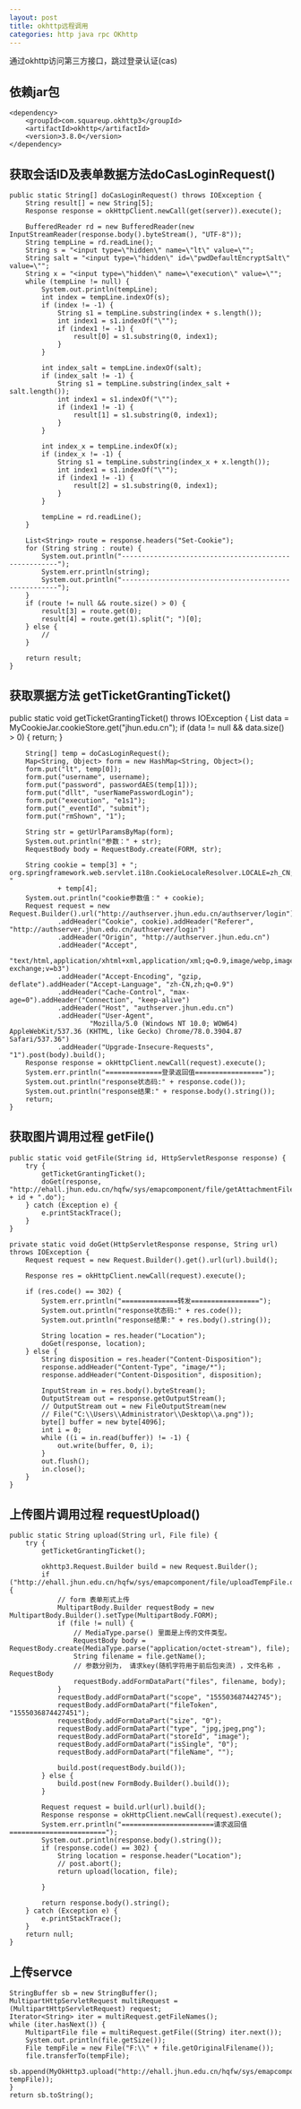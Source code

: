 ```yaml
---
layout: post
title: okhttp远程调用
categories: http java rpc OKhttp
---
```


通过okhttp访问第三方接口，跳过登录认证(cas)

## 依赖jar包

	<dependency>
		<groupId>com.squareup.okhttp3</groupId>
		<artifactId>okhttp</artifactId>
		<version>3.8.0</version>
	</dependency>

## 获取会话ID及表单数据方法doCasLoginRequest()

    public static String[] doCasLoginRequest() throws IOException {
		String result[] = new String[5];
		Response response = okHttpClient.newCall(get(server)).execute();

		BufferedReader rd = new BufferedReader(new InputStreamReader(response.body().byteStream(), "UTF-8"));
		String tempLine = rd.readLine();
		String s = "<input type=\"hidden\" name=\"lt\" value=\"";
		String salt = "<input type=\"hidden\" id=\"pwdDefaultEncryptSalt\" value=\"";
		String x = "<input type=\"hidden\" name=\"execution\" value=\"";
		while (tempLine != null) {
			System.out.println(tempLine);
			int index = tempLine.indexOf(s);
			if (index != -1) {
				String s1 = tempLine.substring(index + s.length());
				int index1 = s1.indexOf("\"");
				if (index1 != -1) {
					result[0] = s1.substring(0, index1);
				}
			}

			int index_salt = tempLine.indexOf(salt);
			if (index_salt != -1) {
				String s1 = tempLine.substring(index_salt + salt.length());
				int index1 = s1.indexOf("\"");
				if (index1 != -1) {
					result[1] = s1.substring(0, index1);
				}
			}

			int index_x = tempLine.indexOf(x);
			if (index_x != -1) {
				String s1 = tempLine.substring(index_x + x.length());
				int index1 = s1.indexOf("\"");
				if (index1 != -1) {
					result[2] = s1.substring(0, index1);
				}
			}

			tempLine = rd.readLine();
		}

		List<String> route = response.headers("Set-Cookie");
		for (String string : route) {
			System.out.println("------------------------------------------------------");
			System.err.println(string);
			System.out.println("------------------------------------------------------");
		}
		if (route != null && route.size() > 0) {
			result[3] = route.get(0);
			result[4] = route.get(1).split("; ")[0];
		} else {
			//
		}

		return result;
	}


## 获取票据方法 getTicketGrantingTicket()

public static void getTicketGrantingTicket() throws IOException {
		List<Cookie> data = MyCookieJar.cookieStore.get("jhun.edu.cn");
		if (data != null && data.size() > 0) {
			return;
		}

		String[] temp = doCasLoginRequest();
		Map<String, Object> form = new HashMap<String, Object>();
		form.put("lt", temp[0]);
		form.put("username", username);
		form.put("password", passwordAES(temp[1]));
		form.put("dllt", "userNamePasswordLogin");
		form.put("execution", "e1s1");
		form.put("_eventId", "submit");
		form.put("rmShown", "1");

		String str = getUrlParamsByMap(form);
		System.out.println("参数：" + str);
		RequestBody body = RequestBody.create(FORM, str);

		String cookie = temp[3] + "; org.springframework.web.servlet.i18n.CookieLocaleResolver.LOCALE=zh_CN; "
				+ temp[4];
		System.out.println("cookie参数值：" + cookie);
		Request request = new Request.Builder().url("http://authserver.jhun.edu.cn/authserver/login")
				.addHeader("Cookie", cookie).addHeader("Referer", "http://authserver.jhun.edu.cn/authserver/login")
				.addHeader("Origin", "http://authserver.jhun.edu.cn")
				.addHeader("Accept",
						"text/html,application/xhtml+xml,application/xml;q=0.9,image/webp,image/apng,*/*;q=0.8,application/signed-exchange;v=b3")
				.addHeader("Accept-Encoding", "gzip, deflate").addHeader("Accept-Language", "zh-CN,zh;q=0.9")
				.addHeader("Cache-Control", "max-age=0").addHeader("Connection", "keep-alive")
				.addHeader("Host", "authserver.jhun.edu.cn")
				.addHeader("User-Agent",
						"Mozilla/5.0 (Windows NT 10.0; WOW64) AppleWebKit/537.36 (KHTML, like Gecko) Chrome/78.0.3904.87 Safari/537.36")
				.addHeader("Upgrade-Insecure-Requests", "1").post(body).build();
		Response response = okHttpClient.newCall(request).execute();
		System.err.println("==============登录返回值=================");
		System.out.println("response状态码:" + response.code());
		System.out.println("response结果:" + response.body().string());
		return;
	}

## 获取图片调用过程 getFile()

    public static void getFile(String id, HttpServletResponse response) {
		try {
			getTicketGrantingTicket();
			doGet(response, "http://ehall.jhun.edu.cn/hqfw/sys/emapcomponent/file/getAttachmentFile/" + id + ".do");
		} catch (Exception e) {
			e.printStackTrace();
		}
	}

	private static void doGet(HttpServletResponse response, String url) throws IOException {
		Request request = new Request.Builder().get().url(url).build();

		Response res = okHttpClient.newCall(request).execute();

		if (res.code() == 302) {
			System.err.println("==============转发=================");
			System.out.println("response状态码:" + res.code());
			System.out.println("response结果:" + res.body().string());

			String location = res.header("Location");
			doGet(response, location);
		} else {
			String disposition = res.header("Content-Disposition");
			response.addHeader("Content-Type", "image/*");
			response.addHeader("Content-Disposition", disposition);

			InputStream in = res.body().byteStream();
			OutputStream out = response.getOutputStream();
			// OutputStream out = new FileOutputStream(new
			// File("C:\\Users\\Administrator\\Desktop\\a.png"));
			byte[] buffer = new byte[4096];
			int i = 0;
			while ((i = in.read(buffer)) != -1) {
				out.write(buffer, 0, i);
			}
			out.flush();
			in.close();
		}
	}

## 上传图片调用过程 requestUpload()

    public static String upload(String url, File file) {
		try {
			getTicketGrantingTicket();

			okhttp3.Request.Builder build = new Request.Builder();
			if ("http://ehall.jhun.edu.cn/hqfw/sys/emapcomponent/file/uploadTempFile.do".equals(url)) {
				// form 表单形式上传
				MultipartBody.Builder requestBody = new MultipartBody.Builder().setType(MultipartBody.FORM);
				if (file != null) {
					// MediaType.parse() 里面是上传的文件类型。
					RequestBody body = RequestBody.create(MediaType.parse("application/octet-stream"), file);
					String filename = file.getName();
					// 参数分别为， 请求key(随机字符用于前后包夹流) ，文件名称 ， RequestBody
					requestBody.addFormDataPart("files", filename, body);
				}
				requestBody.addFormDataPart("scope", "155503687442745");
				requestBody.addFormDataPart("fileToken", "1555036874427451");
				requestBody.addFormDataPart("size", "0");
				requestBody.addFormDataPart("type", "jpg,jpeg,png");
				requestBody.addFormDataPart("storeId", "image");
				requestBody.addFormDataPart("isSingle", "0");
				requestBody.addFormDataPart("fileName", "");

				build.post(requestBody.build());
			} else {
				build.post(new FormBody.Builder().build());
			}

			Request request = build.url(url).build();
			Response response = okHttpClient.newCall(request).execute();
			System.err.println("=======================请求返回值========================");
			System.out.println(response.body().string());
			if (response.code() == 302) {
				String location = response.header("Location");
				// post.abort();
				return upload(location, file);

			}

			return response.body().string();
		} catch (Exception e) {
			e.printStackTrace();
		}
		return null;
	}

## 上传servce

	StringBuffer sb = new StringBuffer();
	MultipartHttpServletRequest multiRequest = (MultipartHttpServletRequest) request;
	Iterator<String> iter = multiRequest.getFileNames();
	while (iter.hasNext()) {
		MultipartFile file = multiRequest.getFile((String) iter.next());
		System.out.println(file.getSize());
		File tempFile = new File("F:\\" + file.getOriginalFilename());
		file.transferTo(tempFile);
		sb.append(MyOkHttp3.upload("http://ehall.jhun.edu.cn/hqfw/sys/emapcomponent/file/uploadTempFile.do", tempFile));
	}
	return sb.toString();


<div id="gitalk-container-okhttp3-rpc"></div>

<script>
  $(document).ready(function() {
    window.initOkhttp3RpcComment();
  })
</script>